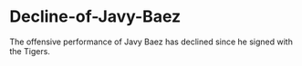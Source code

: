 # Decline-of-Javy-Baez
The offensive performance of Javy Baez has declined since he signed with the Tigers.
